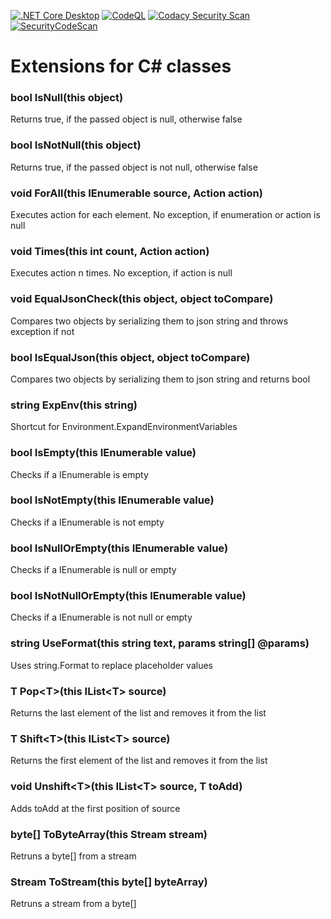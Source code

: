 [![.NET Core Desktop](https://github.com/deBabbbe/ClassExtensions/actions/workflows/dotnet-desktop.yml/badge.svg)](https://github.com/deBabbbe/ClassExtensions/actions/workflows/dotnet-desktop.yml)
[![CodeQL](https://github.com/deBabbbe/ClassExtensions/actions/workflows/codeql.yml/badge.svg)](https://github.com/deBabbbe/ClassExtensions/actions/workflows/codeql.yml)
[![Codacy Security Scan](https://github.com/deBabbbe/ClassExtensions/actions/workflows/codacy.yml/badge.svg)](https://github.com/deBabbbe/ClassExtensions/actions/workflows/codacy.yml)
[![SecurityCodeScan](https://github.com/deBabbbe/ClassExtensions/actions/workflows/securitycodescan.yml/badge.svg)](https://github.com/deBabbbe/ClassExtensions/actions/workflows/securitycodescan.yml)

# Extensions for C# classes

### bool IsNull(this object)

Returns true, if the passed object is null, otherwise false

### bool IsNotNull(this object)

Returns true, if the passed object is not null, otherwise false

### void ForAll(this IEnumerable<T> source, Action<T> action)

Executes action for each element. No exception, if enumeration or action is null

### void Times(this int count, Action<int> action)

Executes action n times. No exception, if action is null

### void EqualJsonCheck(this object, object toCompare)

Compares two objects by serializing them to json string and throws exception if not

### bool IsEqualJson(this object, object toCompare)

Compares two objects by serializing them to json string and returns bool

### string ExpEnv(this string)

Shortcut for Environment.ExpandEnvironmentVariables

### bool IsEmpty(this IEnumerable value)

Checks if a IEnumerable is empty

### bool IsNotEmpty(this IEnumerable value)

Checks if a IEnumerable is not empty

### bool IsNullOrEmpty(this IEnumerable value)

Checks if a IEnumerable is null or empty

### bool IsNotNullOrEmpty(this IEnumerable value)

Checks if a IEnumerable is not null or empty

### string UseFormat(this string text, params string[] @params)

Uses string.Format to replace placeholder values

### T Pop\<T\>(this IList\<T\> source)

Returns the last element of the list and removes it from the list

### T Shift\<T\>(this IList\<T\> source)

Returns the first element of the list and removes it from the list

### void Unshift\<T\>(this IList\<T\> source, T toAdd)

Adds toAdd at the first position of source

### byte[] ToByteArray(this Stream stream)

Retruns a byte[] from a stream

### Stream ToStream(this byte[] byteArray)

Retruns a stream from a byte[]